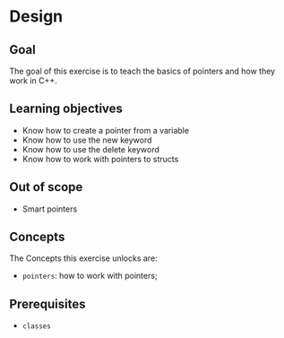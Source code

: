 # Design

## Goal

The goal of this exercise is to teach the basics of pointers and how they work in C++.

## Learning objectives

- Know how to create a pointer from a variable
- Know how to use the new keyword
- Know how to use the delete keyword
- Know how to work with pointers to structs

## Out of scope

- Smart pointers

## Concepts

The Concepts this exercise unlocks are:

- `pointers`: how to work with pointers;

## Prerequisites

- `classes`
